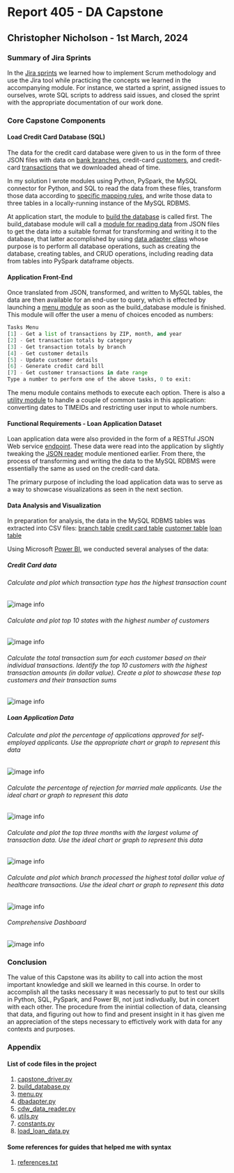 
# Report 405 - DA Capstone

## Christopher Nicholson - 1st March, 2024

### Summary of Jira Sprints

In the [Jira sprints](./Jira/) we learned how to implement Scrum methodology and use the Jira tool while practicing the concepts we learned in the accompanying module. For instance, we started a sprint, assigned issues to ourselves, wrote SQL scripts to address said issues, and closed the sprint with the appropriate documentation of our work done.

### Core Capstone Components

#### Load Credit Card Database (SQL)

The data for the credit card database were given to us in the form of three JSON files with data on [bank branches](./data/cdw_sapp_branch.json), credit-card [customers](./data/cdw_sapp_custmer.json), and credit-card [transactions](./data/cdw_sapp_credit.json) that we downloaded ahead of time.

In my solution I wrote modules using Python, PySpark, the MySQL connector for Python, and SQL to read the data from these files, transform those data according to [specific mapping rules](https://docs.google.com/spreadsheets/d/1t8UxBrUV6dxx0pM1VIIGZpSf4IKbzjdJ/edit#gid=672931242), and write those data to three tables in a locally-running instance of the MySQL RDBMS.

At application start, the module to [build the database](./build_database.py) is called first.  The build_database module will call a [module for reading data](./cdw_data_reader.py) from JSON files to get the data into a suitable format for transforming and writing it to the database, that latter accomplished by using [data adapter class](./dbadapter.py) whose purpose is to perform all database operations, such as creating the database, creating tables, and CRUD operations, including reading data from tables into PySpark dataframe objects.  

#### Application Front-End

Once translated from JSON, transformed, and written to MySQL tables, the data are then available for an end-user to query, which is effected by launching a [menu module](./menu.py) as soon as the build_database module is finished.  This module will offer the user a menu of choices encoded as numbers:

```python
Tasks Menu
[1] - Get a list of transactions by ZIP, month, and year
[2] - Get transaction totals by category
[3] - Get transaction totals by branch
[4] - Get customer details
[5] - Update customer details
[6] - Generate credit card bill
[7] - Get customer transactions in date range
Type a number to perform one of the above tasks, 0 to exit:
```

The menu module contains methods to execute each option.  There is also a [utility module](./utils.py) to handle a couple of common tasks in this application: converting dates to TIMEIDs and restricting user input to whole numbers.

#### Functional Requirements - Loan Application Dataset

Loan application data were also provided in the form of a RESTful JSON Web service [endpoint](https://raw.githubusercontent.com/platformps/LoanDataset/main/loan_data.json).  These data were read into the application by slightly tweaking the [JSON reader](./cdw_data_reader.py) module mentioned earlier.  From there, the process of transforming and writing the data to the MySQL RDBMS were essentially the same as used on the credit-card data.

The primary purpose of including the load application data was to serve as a way to showcase visualizations as seen in the next section.

#### Data Analysis and Visualization

In preparation for analysis, the data in the MySQL RDBMS tables was extracted into CSV files:
[branch table](./data/branch_table.csv)
[credit card table](./data/credit_card_table.csv)
[customer table](./data/customer_table.csv)
[loan table](./data/loan_table.csv)

Using Microsoft [Power BI](https://www.microsoft.com/en-us/power-platform/products/power-bi/), we conducted several analyses of the data:

##### Credit Card data

###### Calculate and plot which transaction type has the highest transaction count

![image info](./visualizations/Req3.2CategoryHighestXactionCount.png)

###### Calculate and plot top 10 states with the highest number of customers

![image info](./visualizations/Req3.3Top10StatesByCustCount.png)

###### Calculate the total transaction sum for each customer based on their individual transactions. Identify the top 10 customers with the highest transaction amounts (in dollar value). Create a plot to showcase these top customers and their transaction sums

![image info](./visualizations/Req3.4Top10Spenders.png)

##### Loan Application Data

###### Calculate and plot the percentage of applications approved for self-employed applicants. Use the appropriate chart or graph to represent this data

![image info](./visualizations/Req5.2Self-EmployedApproval.png)

###### Calculate the percentage of rejection for married male applicants. Use the ideal chart or graph to represent this data

![image info](./visualizations/Req5.3RejectedMarriedMen.png)

###### Calculate and plot the top three months with the largest volume of transaction data. Use the ideal chart or graph to represent this data

![image info](./visualizations/Req5.4Top3MonthByTransaction.png)

###### Calculate and plot which branch processed the highest total dollar value of healthcare transactions. Use the ideal chart or graph to represent this data

![image info](./visualizations/Req5.5HighestTotalBranchHealth.png)

###### Comprehensive Dashboard

![image info](./visualizations/dashboard.png)

### Conclusion

The value of this Capstone was its ability to call into action the most important knowledge and skill we learned in this course.  In order to accomplish all the tasks necessary it was necessarly to put to test our skills in Python, SQL, PySpark, and Power BI, not just indivdually, but in concert with each other.  The procedure from the inintial collection of data, cleansing that data, and figuring out how to find and present insight in it has given me an appreciation of the steps necessary to effictively work with data for any contexts and purposes.

### Appendix

#### List of code files in the project

1. [capstone_driver.py](./capstone_driver.py)
1. [build_database.py](./build_database.py)
1. [menu.py](./menu.py)
1. [dbadapter.py](./dbadapter.py)
1. [cdw_data_reader.py](./cdw_data_reader.py)
1. [utils.py](./utils.py)
1. [constants.py](./constants.py)
1. [load_loan_data.py](./load_loan_data.py)

#### Some references for guides that helped me with syntax

1. [references.txt](./references.txt)
